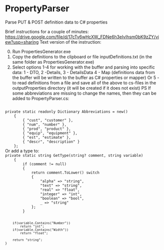 # PropertyParser
Parse PUT &amp; POST definition data to C# properties

Brief instructions for a couple of minutes: https://drive.google.com/file/d/17cTv6wHcXW_FDNe6h3eIvlhsm0bK9zZY/view?usp=sharing
Text version of the instruction:

0) Run PropertiesGenerator.exe
1) Copy the definitions to the clipboard or file inputDefinitions.txt (in the same folder as PropertiesGenerator.exe)
2) Select options 1-4 for working with the buffer and parsing into specific data:
1 - DTO, 2 -Details, 3 - DetailsData 4 - Map (definitions data from the buffer will be written to the buffer as C# properties or mapper)
Or 5 - to read definitions from a file and save all of the above to cs-files in the outputProperties directory (it will be created if it does not exist)
PS If some abbreviations are missing to change the names, then they can be added to PropertyParser.cs:
<code>
private static readonly Dictionary<string, string> Abbreviations = new()
    {
        { "cust", "customer" },
        { "num", "number" },
        { "prod", "product" },
        { "equip", "equipment" },
        { "est", "estimate" },
        { "descr", "description" }
    };
</code>    
Or add a type to:
<code>
private static string GetType(string? comment, string variable)
    {
        if (comment != null)
        {
            return comment.ToLower() switch
            {
                "alpha" => "string",
                "text" => "string",
                "real" => "float",
                "integer" => "int",
                "boolean" => "bool",
                _ => "string"
            };
        }

        if(variable.Contains("Number"))
            return "int";
        if(variable.Contains("Width"))
            return "float";

        return "string";
    }
</code>  
